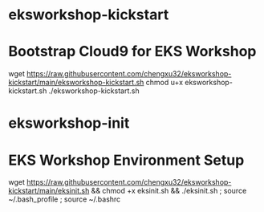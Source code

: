 # eksworkshop-kickstart
# Bootstrap Cloud9 for EKS Workshop

wget https://raw.githubusercontent.com/chengxu32/eksworkshop-kickstart/main/eksworkshop-kickstart.sh
chmod u+x eksworkshop-kickstart.sh
./eksworkshop-kickstart.sh

# eksworkshop-init
# EKS Workshop Environment Setup
wget https://raw.githubusercontent.com/chengxu32/eksworkshop-kickstart/main/eksinit.sh && chmod +x eksinit.sh && ./eksinit.sh ; source ~/.bash_profile ; source ~/.bashrc
